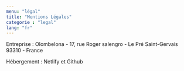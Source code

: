 ```yaml
---
menu: "légal"
title: "Mentions Légales"
categorie : "legal"
lang: "fr"
---
```

Entreprise : Olombelona - 17, rue Roger salengro - Le Pré Saint-Gervais 93310 - France

Hébergement : Netlify et Github

